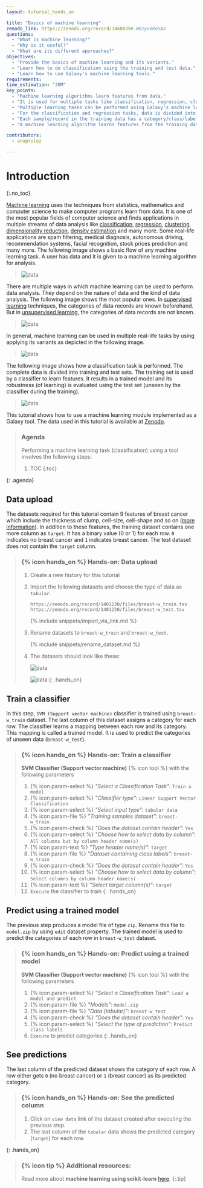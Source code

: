 ```yaml
---
layout: tutorial_hands_on

title: "Basics of machine learning"
zenodo_link: https://zenodo.org/record/1468039#.W8zyxBRoSAo
questions:
  - "What is machine learning?"
  - "Why is it useful?"
  - "What are its different approaches?"
objectives:
  - "Provide the basics of machine learning and its variants."
  - "Learn how to do classification using the training and test data."
  - "Learn how to use Galaxy's machine learning tools."
requirements:
time_estimation: "30M"
key_points:
  - "Machine learning algorithms learn features from data."
  - "It is used for multiple tasks like classification, regression, clustering and so on."
  - "Multiple learning tasks can be performed using Galaxy's machine learning tools."
  - "For the classification and regression tasks, data is divided into training and test sets."
  - "Each sample/record in the training data has a category/class/label."
  - "A machine learning algorithm learns features from the training data and do predictions on the test data."

contributors:
  - anuprulez

---
```


# Introduction
{:.no_toc}

[Machine learning](https://en.wikipedia.org/wiki/Machine_learning) uses the techniques from statistics, mathematics and computer science to make computer programs learn from data. It is one of the most popular fields of computer science and finds applications in multiple streams of data analysis like [classification](https://en.wikipedia.org/wiki/Statistical_classification), [regression](https://en.wikipedia.org/wiki/Regression_analysis), [clustering](https://en.wikipedia.org/wiki/Cluster_analysis), [dimensionality reduction](https://en.wikipedia.org/wiki/Dimensionality_reduction), [density estimation](https://en.wikipedia.org/wiki/Density_estimation) and many more. Some real-life applications are spam filtering, medical diagnosis, autonomous driving, recommendation systems, facial recognition, stock prices prediction and many more. The following image shows a basic flow of any machine learning task. A user has data and it is given to a machine learning algorithm for analysis.

>    ![data](images/ml_basics.png "Flow of a machine learning task.")

There are multiple ways in which machine learning can be used to perform data analysis. They depend on the nature of data and the kind of data analysis. The following image shows the most popular ones. In [supervised learning](https://en.wikipedia.org/wiki/Supervised_learning) techniques, the categories of data records are known beforehand. But in [unsupervised learning](https://en.wikipedia.org/wiki/Unsupervised_learning), the categories of data records are not known.

>    ![data](images/variants_ml.png "Different types of machine learning.")

In general, machine learning can be used in multiple real-life tasks by using applying its variants as depicted in the following image.

>    ![data](images/usage_ml.png "Real-life usage of machine learning.")

The following image shows how a classification task is performed. The complete data is divided into training and test sets. The training set is used by a classifier to learn features. It results in a trained model and its robustness (of learning) is evaluated using the test set (unseen by the classifier during the training).

>    ![data](images/prediction.png "Supervised learning.")

This tutorial shows how to use a machine learning module implemented as a Galaxy tool. The data used in this tutorial is available at [Zenodo](https://zenodo.org/record/1468039#.W8zyxBRoSAo).

> ### Agenda
>
> Performing a machine learning task (classification) using a tool involves the following steps:
>
> 1. TOC
> {:toc}
>
{: .agenda}

## Data upload

The datasets required for this tutorial contain 9 features of breast cancer which include the thickness of clump, cell-size, cell-shape and so on ([more information](https://github.com/EpistasisLab/penn-ml-benchmarks/tree/master/datasets/classification/breast-w)). In addition to these features, the training dataset contains one more column as `target`. It has a binary value (0 or 1) for each row. `0` indicates no breast cancer and `1` indicates breast cancer. The test dataset does not contain the `target` column.


> ### {% icon hands_on %} Hands-on: Data upload
>
> 1. Create a new history for this tutorial
> 2. Import the following datasets and choose the type of data as `tabular`.
> 
>    ```
>    https://zenodo.org/record/1401230/files/breast-w_train.tsv
>    https://zenodo.org/record/1401230/files/breast-w_test.tsv
>    ```
> 
>    {% include snippets/import_via_link.md %}
>
> 3. Rename datasets to `breast-w_train` and `breast-w_test`.
>
>    {% include snippets/rename_dataset.md %}
>
> 4. The datasets should look like these:
>
>
>    ![data](images/train_data.png "Training data (breast-w_train) with targets (9 features and one target).")
>
>
>    ![data](images/test_data.png "Test data (breast-w_test) (9 features and no target).")
{: .hands_on}


## Train a classifier
In this step, `SVM (Support vector machine)` classifier is trained using `breast-w_train` dataset. The last column of this dataset assigns a category for each row. The classifier learns a mapping between each row and its category. This mapping is called a trained model. It is used to predict the categories of unseen data (`breast-w_test`).

> ### {% icon hands_on %} Hands-on: Train a classifier
> 
> **SVM Classifier (Support vector machine)** {% icon tool %} with the following parameters
> 1. {% icon param-select %} *"Select a Classification Task"*: `Train a model`
> 2. {% icon param-select %} *"Classifier type"*: `Linear Support Vector Classification`
> 3. {% icon param-select %} *"Select input type"*: `tabular data`
> 4. {% icon param-file %} *"Training samples dataset"*: `breast-w_train`
> 5. {% icon param-check %} *"Does the dataset contain header"*: `Yes`
> 6. {% icon param-select %} *"Choose how to select data by column"*: `All columns but by column header name(s)`
> 7. {% icon param-text %} *"Type header name(s)"*: `target`
> 8. {% icon param-file %} *"Dataset containing class labels"*: `breast-w_train`
> 9. {% icon param-check %} *"Does the dataset contain header"*: `Yes`
> 10. {% icon param-select %} *"Choose how to select data by column"*: `Select columns by column header name(s)`
> 11. {% icon param-text %} *"Select target column(s)"*: `target`
> 12. `Execute` the classifier to train
{: .hands_on}


## Predict using a trained model
The previous step produces a model file of type `zip`. Rename this file to `model.zip` by using `edit` dataset property. The trained model is used to predict the categories of each row in `breast-w_test` dataset.

> ### {% icon hands_on %} Hands-on: Predict using a trained model
> 
> **SVM Classifier (Support vector machine)** {% icon tool %} with the following parameters
> 
> 1. {% icon param-select %} *"Select a Classification Task"*: `Load a model and predict`
> 2. {% icon param-file %} *"Models"*: `model.zip`
> 3. {% icon param-file %} *"Data (tabular)"*: `breast-w_test`
> 4. {% icon param-check %} *"Does the dataset contain header"*: `Yes`
> 5. {% icon param-select %} *"Select the type of prediction"*: `Predict class labels`
> 6. `Execute` to predict categories
{: .hands_on}


## See predictions
The last column of the predicted dataset shows the category of each row. A row either gets `0` (no breast cancer) or `1` (breast cancer) as its predicted category. 

> ### {% icon hands_on %} Hands-on: See the predicted column
> 1. Click on `view data` link of the dataset created after executing the previous step.
> 2. The last column of the `tabular` data shows the predicted category (`target`) for each row.
> 
{: .hands_on}


> ### {% icon tip %} Additional resources:
>
> Read more about **machine learning using scikit-learn** [here](http://scikit-learn.org/stable/).
{:.tip}
